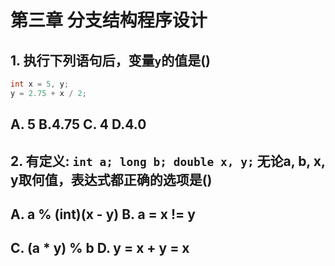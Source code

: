 # 第三章 分支结构程序设计

## 1. 执行下列语句后，变量`y`的值是()

```C
int x = 5, y;
y = 2.75 + x / 2;
```

## A. 5	B.4.75	C. 4	D.4.0

## 2. 有定义: `int a; long b; double x, y;` 无论a, b, x, y取何值，表达式都正确的选项是()

## A. a % (int)(x - y)	B. a = x $!=$ y

## C. (a * y) % b	     D. y = x + y = x